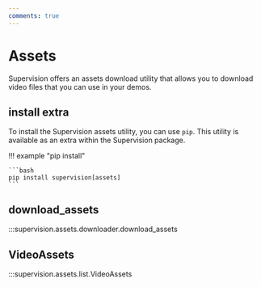 ```yaml
---
comments: true
---
```


# Assets

Supervision offers an assets download utility that allows you to download video files
that you can use in your demos.

## install extra


To install the Supervision assets utility, you can use `pip`. This utility is available
as an extra within the Supervision package.

!!! example "pip install"

    ```bash
    pip install supervision[assets]
    ```

<div class="md-typeset">
  <h2>download_assets</h2>
</div>

:::supervision.assets.downloader.download_assets

<div class="md-typeset">
  <h2>VideoAssets</h2>
</div>

:::supervision.assets.list.VideoAssets
